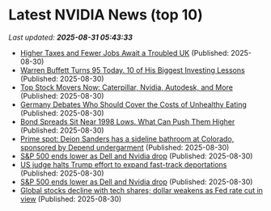 # Latest NVIDIA News (top 10)
_Last updated: **2025-08-31 05:43:33**_

- [Higher Taxes and Fewer Jobs Await a Troubled UK](https://biztoc.com/x/98b7f8bc1c9e2c78) (Published: 2025-08-30)
- [Warren Buffett Turns 95 Today. 10 of His Biggest Investing Lessons](https://biztoc.com/x/bcb960fd960ae9ad) (Published: 2025-08-30)
- [Top Stock Movers Now: Caterpillar, Nvidia, Autodesk, and More](https://biztoc.com/x/0054f0243ffb7f39) (Published: 2025-08-30)
- [Germany Debates Who Should Cover the Costs of Unhealthy Eating](https://biztoc.com/x/db3a4f913113e66e) (Published: 2025-08-30)
- [Bond Spreads Sit Near 1998 Lows. What Can Push Them Higher](https://biztoc.com/x/d86f5f0c9bd862b2) (Published: 2025-08-30)
- [Prime spot: Deion Sanders has a sideline bathroom at Colorado, sponsored by Depend undergarment](https://biztoc.com/x/c63f1c06994c2b87) (Published: 2025-08-30)
- [S&P 500 ends lower as Dell and Nvidia drop](https://economictimes.indiatimes.com/markets/stocks/news/sp-500-ends-lower-as-dell-and-nvidia-drop/articleshow/123596019.cms) (Published: 2025-08-30)
- [US judge halts Trump effort to expand fast-track deportations](https://biztoc.com/x/d9f42ec7fe176636) (Published: 2025-08-30)
- [S&P 500 ends lower as Dell and Nvidia drop](https://economictimes.indiatimes.com/markets/stocks/news/sp-500-ends-lower-as-dell-and-nvidia-drop/articleshow/123595844.cms) (Published: 2025-08-30)
- [Global stocks decline with tech shares; dollar weakens as Fed rate cut in view](https://economictimes.indiatimes.com/markets/stocks/news/global-stocks-decline-with-tech-shares-dollar-weakens-as-fed-rate-cut-in-view/articleshow/123595782.cms) (Published: 2025-08-30)
